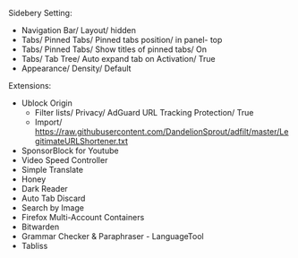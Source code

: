 Sidebery Setting:<br>
  - Navigation Bar/ Layout/ hidden<br>
  - Tabs/ Pinned Tabs/ Pinned tabs position/ in panel- top<br>
  - Tabs/ Pinned Tabs/ Show titles of pinned tabs/ On<br>
  - Tabs/ Tab Tree/ Auto expand tab on Activation/ True <br>
  - Appearance/ Density/ Default<br>

Extensions:<br>
  - Ublock Origin<br>
     - Filter lists/ Privacy/ AdGuard URL Tracking Protection/ True<br>
     - Import/ https://raw.githubusercontent.com/DandelionSprout/adfilt/master/LegitimateURLShortener.txt <br>
  - SponsorBlock for Youtube<br>
  - Video Speed Controller<br>
  - Simple Translate<br>
  - Honey<br>
  - Dark Reader<br>
  - Auto Tab Discard<br>
  - Search by Image<br>
  - Firefox Multi-Account Containers<br>
  - Bitwarden<br>
  - Grammar Checker & Paraphraser - LanguageTool<br>
  - Tabliss
